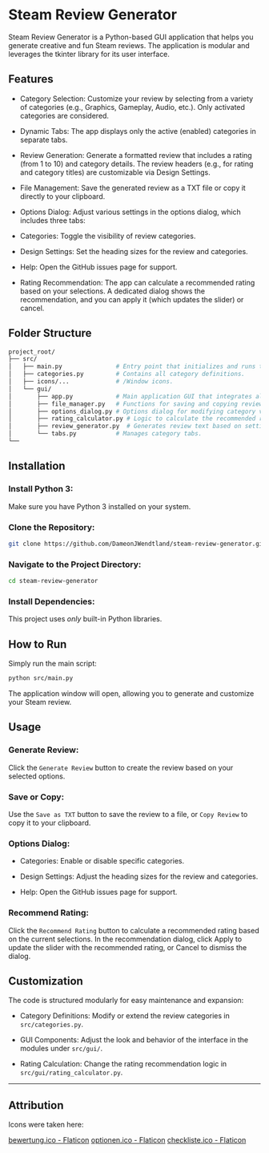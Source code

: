 # Steam Review Generator
Steam Review Generator is a Python-based GUI application that helps you generate creative and fun Steam reviews. 
The application is modular and leverages the tkinter library for its user interface.

## Features
- Category Selection:
Customize your review by selecting from a variety of categories (e.g., Graphics, Gameplay, Audio, etc.). Only activated categories are considered.

- Dynamic Tabs:
The app displays only the active (enabled) categories in separate tabs.

- Review Generation:
Generate a formatted review that includes a rating (from 1 to 10) and category details.
The review headers (e.g., for rating and category titles) are customizable via Design Settings.

- File Management:
Save the generated review as a TXT file or copy it directly to your clipboard.

- Options Dialog:
Adjust various settings in the options dialog, which includes three tabs:

- Categories: Toggle the visibility of review categories.

- Design Settings: Set the heading sizes for the review and categories.

 - Help: Open the GitHub issues page for support.

- Rating Recommendation:
The app can calculate a recommended rating based on your selections. A dedicated dialog shows the recommendation, and you can apply it (which updates the slider) or cancel.

## Folder Structure
```bash
project_root/
├── src/
│   ├── main.py               # Entry point that initializes and runs the application.
│   ├── categories.py         # Contains all category definitions.
│   ├── icons/...             # /Window icons.
│   └── gui/
│       ├── app.py            # Main application GUI that integrates all modules.
│       ├── file_manager.py   # Functions for saving and copying reviews.
│       ├── options_dialog.py # Options dialog for modifying category visibility, design settings, etc.
│       ├── rating_calculator.py # Logic to calculate the recommended rating.
│       ├── review_generator.py  # Generates review text based on settings.
│       └── tabs.py           # Manages category tabs.
└── 
```
## Installation
### Install Python 3:
Make sure you have Python 3 installed on your system.

### Clone the Repository:

```bash
git clone https://github.com/DameonJWendtland/steam-review-generator.git
```
### Navigate to the Project Directory:

```bash
cd steam-review-generator
```

### Install Dependencies:
This project uses *only* built-in Python libraries.

## How to Run
Simply run the main script:

```bash
python src/main.py
```
The application window will open, allowing you to generate and customize your Steam review.

## Usage
### Generate Review:
Click the `Generate Review` button to create the review based on your selected options.

### Save or Copy:
Use the `Save as TXT` button to save the review to a file, or `Copy Review` to copy it to your clipboard.

### Options Dialog:

- Categories: Enable or disable specific categories.

- Design Settings: Adjust the heading sizes for the review and categories.

- Help: Open the GitHub issues page for support.

### Recommend Rating:
Click the `Recommend Rating` button to calculate a recommended rating based on the current selections.
In the recommendation dialog, click Apply to update the slider with the recommended rating, or Cancel to dismiss the dialog.

## Customization
The code is structured modularly for easy maintenance and expansion:

- Category Definitions: Modify or extend the review categories in `src/categories.py`.

- GUI Components: Adjust the look and behavior of the interface in the modules under `src/gui/`.

- Rating Calculation: Change the rating recommendation logic in `src/gui/rating_calculator.py`.


---

## Attribution
Icons were taken here:

<a href="https://www.flaticon.com/de/kostenlose-icons/rezension" title="rezension Icons">bewertung.ico - Flaticon</a>
<a href="https://www.flaticon.com/de/kostenlose-icons/filter" title="filter Icons">optionen.ico - Flaticon</a>
<a href="https://www.flaticon.com/de/kostenlose-icons/auswertung" title="auswertung Icons">checkliste.ico - Flaticon</a>
